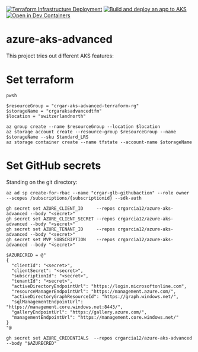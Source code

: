 [![Terraform Infrastructure Deployment](https://github.com/crgarcia12/azure-aks-advanced/actions/workflows/infra.yml/badge.svg)](https://github.com/crgarcia12/azure-aks-advanced/actions/workflows/infra.yml)
[![Build and deploy an app to AKS](https://github.com/crgarcia12/azure-aks-advanced/actions/workflows/app.yml/badge.svg)](https://github.com/crgarcia12/azure-aks-advanced/actions/workflows/app.yml)
[![Open in Dev Containers](https://img.shields.io/static/v1?label=Dev%20Containers&message=Open&color=blue&logo=visualstudiocode)](https://vscode.dev/redirect?url=vscode://ms-vscode-remote.remote-containers/cloneInVolume?url=https://github.com/crgarcia12/azure-aks-advanced)
# azure-aks-advanced
This project tries out different AKS features:

# Set terraform
```
pwsh

$resourceGroup = "crgar-aks-advanced-terraform-rg"
$storageName = "crgaraksadvancedtfm"
$location = "switzerlandnorth"

az group create --name $resourceGroup --location $location
az storage account create --resource-group $resourceGroup --name $storageName --sku Standard_LRS
az storage container create --name tfstate --account-name $storageName
```

# Set GitHub secrets
Standing on the git directory:

```
az ad sp create-for-rbac --name "crgar-glb-githubaction" --role owner --scopes /subscriptions/{subscriptionid} --sdk-auth

gh secret set AZURE_CLIENT_ID     --repos crgarcia12/azure-aks-advanced --body "<secret>"
gh secret set AZURE_CLIENT_SECRET --repos crgarcia12/azure-aks-advanced --body "<secret>"
gh secret set AZURE_TENANT_ID     --repos crgarcia12/azure-aks-advanced --body "<secret>"
gh secret set MVP_SUBSCRIPTION    --repos crgarcia12/azure-aks-advanced --body "<secret>"

$AZURECRED = @"
{
  "clientId": "<secret>",
  "clientSecret": "<secret>",
  "subscriptionId": "<secret>",
  "tenantId": "<secret>",
  "activeDirectoryEndpointUrl": "https://login.microsoftonline.com",
  "resourceManagerEndpointUrl": "https://management.azure.com/",
  "activeDirectoryGraphResourceId": "https://graph.windows.net/",
  "sqlManagementEndpointUrl": "https://management.core.windows.net:8443/",
  "galleryEndpointUrl": "https://gallery.azure.com/",
  "managementEndpointUrl": "https://management.core.windows.net/"
}
"@

gh secret set AZURE_CREDENTIALS  --repos crgarcia12/azure-aks-advanced --body "$AZURECRED"
```